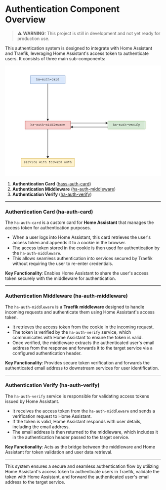 # Authentication Component Overview

> ⚠️ **WARNING:** This project is still in development and not yet ready for production use.


This authentication system is designed to integrate with Home Assistant and Traefik, leveraging Home Assistant's access token to authenticate users. It consists of three main sub-components:

![Snap Install Microk8s](./docs/architecture.png)

1. **Authentication Card** ([hass-auth-card](https://github.com/TritonNET/hass-auth-card))  
2. **Authentication Middleware** ([ha-auth-middleware](https://github.com/TritonNET/ha-auth-middleware))  
3. **Authentication Verify** ([ha-auth-verify](https://github.com/TritonNET/ha-auth-verify))  

---

### **Authentication Card (ha-auth-card)**

The `ha-auth-card` is a custom card for **Home Assistant** that manages the access token for authentication purposes.  

- When a user logs into Home Assistant, this card retrieves the user's access token and appends it to a cookie in the browser.  
- The access token stored in the cookie is then used for authentication by the `ha-auth-middleware`.  
- This allows seamless authentication into services secured by Traefik without requiring the user to re-enter credentials.

**Key Functionality**: Enables Home Assistant to share the user's access token securely with the middleware for authentication.

---

### **Authentication Middleware (ha-auth-middleware)**

The `ha-auth-middleware` is a **Traefik middleware** designed to handle incoming requests and authenticate them using Home Assistant's access token.  

- It retrieves the access token from the cookie in the incoming request.  
- The token is verified by the `ha-auth-verify` service, which communicates with Home Assistant to ensure the token is valid.  
- Once verified, the middleware extracts the authenticated user's email address from the response and forwards it to the target service via a configured authentication header.

**Key Functionality**: Provides secure token verification and forwards the authenticated email address to downstream services for user identification.

---

### **Authentication Verify (ha-auth-verify)**

The `ha-auth-verify` service is responsible for validating access tokens issued by Home Assistant.  

- It receives the access token from the `ha-auth-middleware` and sends a verification request to Home Assistant.  
- If the token is valid, Home Assistant responds with user details, including the email address.  
- The email address is then returned to the middleware, which includes it in the authentication header passed to the target service.

**Key Functionality**: Acts as the bridge between the middleware and Home Assistant for token validation and user data retrieval.

---

This system ensures a secure and seamless authentication flow by utilizing Home Assistant's access token to authenticate users in Traefik, validate the token with Home Assistant, and forward the authenticated user's email address to the target service.
